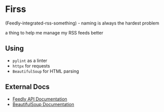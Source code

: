 # Firss

(Feedly-integrated-rss-something) - naming is always the hardest problem

a thing to help me manage my RSS feeds better

## Using

* `pylint` as a linter
* `httpx` for requests
* `BeautifulSoup` for HTML parsing

## External Docs
* [Feedly API Documentation]('https://developers.feedly.com/')
* [BeautifulSoup Documentation]('https://www.crummy.com/software/BeautifulSoup/bs4/doc/index.html')

